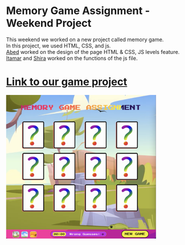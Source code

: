 # Memory Game Assignment - Weekend Project <AppleSeeds Bootcamp>
This weekend we worked on a new project called memory game.\
In this project, we used HTML, CSS, and js.\
[Abed](https://github.com/abedkhalaf8) worked on the design of the page HTML & CSS, JS levels feature.\
[Itamar](https://github.com/ItamarShmaya) and [Shira](https://github.com/ShiraOhana) worked on the functions of the js file.

# [Link to our game project](https://memorygproject.netlify.app/)

<img src="./images/projectimg.png" width="408"/>

